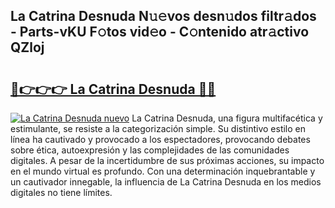 ## La Catrina Desnuda N𝚞𝚎vos desn𝚞dos filtr𝚊dos - Parts-vKU F𝚘tos vid𝚎o - C𝚘ntenido atr𝚊ctivo QZloj

# <h2><a href="http://mbbjfe.tromn.icu/?c=La+Catrina+Desnuda">🔗👉👉👉 La Catrina Desnuda 🔗🔗</a></h2>

[![La Catrina Desnuda nuevo](https://i.imgur.com/pEAQMta.gif)](http://mbbjfe.tromn.icu/?c=La+Catrina+Desnuda)
La Catrina Desnuda, una figura multifacética y estimulante, se resiste a la categorización simple. Su distintivo estilo en línea ha cautivado y provocado a los espectadores, provocando debates sobre ética, autoexpresión y las complejidades de las comunidades digitales. A pesar de la incertidumbre de sus próximas acciones, su impacto en el mundo virtual es profundo. Con una determinación inquebrantable y un cautivador innegable, la influencia de La Catrina Desnuda en los medios digitales no tiene límites.
